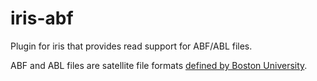 # iris-abf 
Plugin for iris that provides read support for ABF/ABL files.

ABF and ABL files are satellite file formats [defined by Boston University](http://cliveg.bu.edu/modismisr/lai3g-fpar3g.html).

